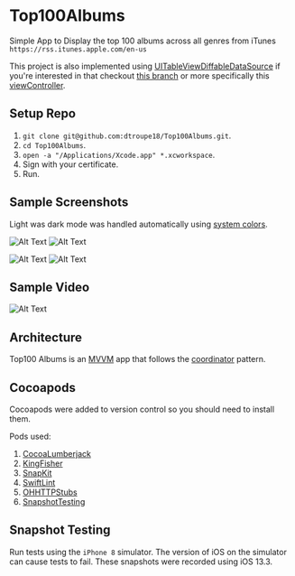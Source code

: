 # Top100Albums
Simple App to Display the top 100 albums across all genres from iTunes `https://rss.itunes.apple.com/en-us`

This project is also implemented using [UITableViewDiffableDataSource](https://developer.apple.com/documentation/uikit/uitableviewdiffabledatasource) if you're interested in that checkout [this branch](https://github.com/dtroupe18/Top100Albums/tree/diffableDataSource) or more specifically this [viewController](https://github.com/dtroupe18/Top100Albums/blob/diffableDataSource/Top100Albums/UI/Screens/TopAlbums/TopAlbumsViewController.swift).


## Setup Repo

1. `git clone git@github.com:dtroupe18/Top100Albums.git`.
2. `cd Top100Albums`.
3. `open -a "/Applications/Xcode.app" *.xcworkspace`.
4. Sign with your certificate.
5. Run.



## Sample Screenshots

Light was dark mode was handled automatically using [system colors](https://developer.apple.com/design/human-interface-guidelines/ios/visual-design/color).

![Alt Text](SampleScreenshots/DarkModeList.PNG)
![Alt Text](SampleScreenshots/LightModeList.PNG)


![Alt Text](SampleScreenshots/DarkModeDetails.PNG)
![Alt Text](SampleScreenshots/LightModeDetails.PNG)



## Sample Video

![Alt Text](SampleScreenshots/Sample.gif)


## Architecture

Top100 Albums is an [MVVM](https://en.wikipedia.org/wiki/Model%E2%80%93view%E2%80%93viewmodel) app that follows the [coordinator](https://benoitpasquier.com/coordinator-pattern-swift/) pattern.

## Cocoapods

Cocoapods were added to version control so you should need to install them. 

Pods used:

1. [CocoaLumberjack](https://github.com/CocoaLumberjack/CocoaLumberjack)
2. [KingFisher](https://github.com/onevcat/Kingfisher)
3. [SnapKit](https://github.com/SnapKit/SnapKit)
4. [SwiftLint](https://github.com/realm/SwiftLint)
5. [OHHTTPStubs](https://github.com/AliSoftware/OHHTTPStubs)
6. [SnapshotTesting](https://github.com/pointfreeco/swift-snapshot-testing)


## Snapshot Testing

Run tests using the `iPhone 8` simulator.
The version of iOS on the simulator can cause tests to fail. These snapshots were recorded using iOS 13.3.
